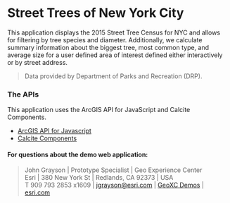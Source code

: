 # Street Trees of New York City

This application displays the 2015 Street Tree Census for NYC and allows for filtering by tree species and diameter.  Additionally, we calculate summary information about the biggest tree, most common type, and average size for a user defined area of interest defined either interactively or by street address.

> Data provided by Department of Parks and Recreation (DRP).

### The APIs
This application uses the ArcGIS API for JavaScript and Calcite Components.

 - [ArcGIS API for Javascript](https://developers.arcgis.com/javascript/latest/api-reference/)
 - [Calcite Components](https://developers.arcgis.com/calcite-design-system/components/)


#### For questions about the demo web application:
> John Grayson | Prototype Specialist | Geo Experience Center\
> Esri | 380 New York St | Redlands, CA 92373 | USA\
> T 909 793 2853 x1609 | [jgrayson@esri.com](mailto:jgrayson@esri.com?subject=Application%20Template%20on%20GitHub&body=Hi%20John,%0A%20%20I%20have%20a%20quesiton%20about%20the%20Appliction%20Template%20demo.) | [GeoXC Demos](https://www.esriurl.com/GeoXCDemos) | [esri.com](https://www.esri.com)
